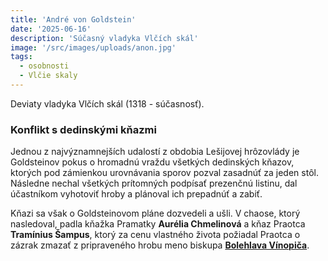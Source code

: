 ```yaml
---
title: 'André von Goldstein'
date: '2025-06-16'
description: 'Súčasný vladyka Vlčích skál'
image: '/src/images/uploads/anon.jpg'
tags:
  - osobnosti
  - Vlčie skaly
---
```


Deviaty vladyka Vlčích skál (1318 - súčasnosť).

### Konflikt s dedinskými kňazmi

Jednou z najvýznamnejších udalostí z obdobia Lešijovej hrôzovlády je Goldsteinov pokus o hromadnú vraždu všetkých dedinských kňazov, ktorých pod zámienkou urovnávania sporov pozval zasadnúť za jeden stôl. Následne nechal všetkých prítomných podpísať prezenčnú listinu, dal účastníkom vyhotoviť hroby a plánoval ich prepadnúť a zabiť.

Kňazi sa však o Goldsteinovom pláne dozvedeli a ušli. V chaose, ktorý nasledoval, padla kňažka Pramatky **Aurélia Chmelinová** a kňaz Praotca **Tramínius Šampus**, ktorý za cenu vlastného života požiadal Praotca o zázrak zmazať z pripraveného hrobu meno biskupa [**Bolehlava Vínopiča**](/articles/Bolehlav-Vinopic.md).
